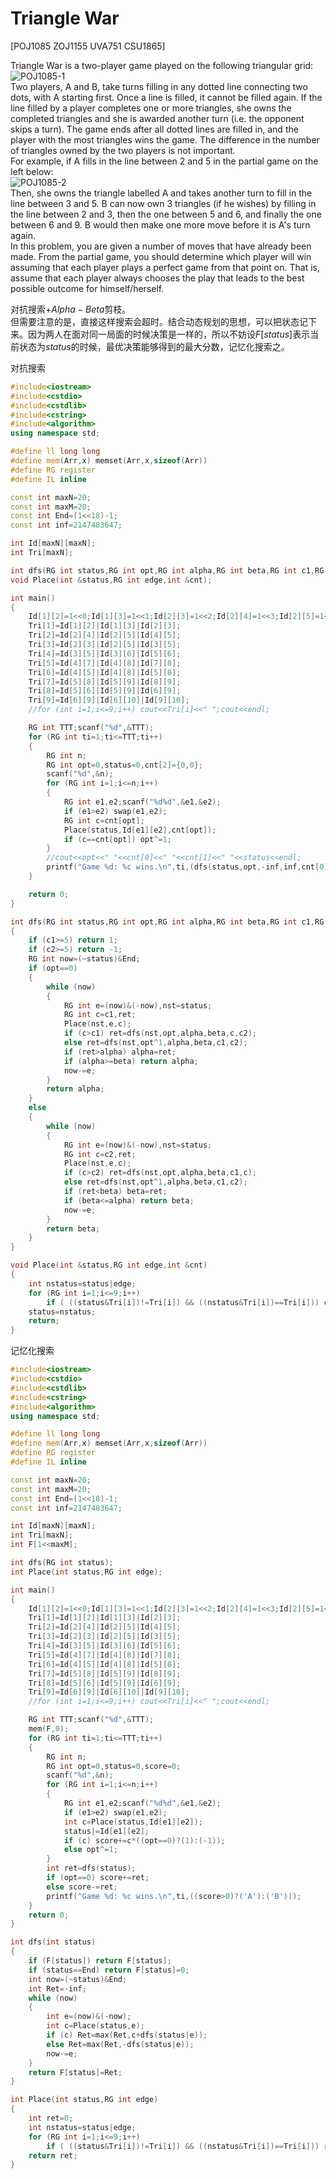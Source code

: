 # Triangle War
[POJ1085 ZOJ1155 UVA751 CSU1865]

Triangle War is a two-player game played on the following triangular grid:   
![POJ1085-1](_v_images/_poj10851_1528897798_156148008.png)  
Two players, A and B, take turns filling in any dotted line connecting two dots, with A starting first. Once a line is filled, it cannot be filled again. If the line filled by a player completes one or more triangles, she owns the completed triangles and she is awarded another turn (i.e. the opponent skips a turn). The game ends after all dotted lines are filled in, and the player with the most triangles wins the game. The difference in the number of triangles owned by the two players is not important.  
For example, if A fills in the line between 2 and 5 in the partial game on the left below:   
![POJ1085-2](_v_images/_poj10852_1528897820_551352428.png)  
Then, she owns the triangle labelled A and takes another turn to fill in the line between 3 and 5. B can now own 3 triangles (if he wishes) by filling in the line between 2 and 3, then the one between 5 and 6, and finally the one between 6 and 9. B would then make one more move before it is A's turn again.  
In this problem, you are given a number of moves that have already been made. From the partial game, you should determine which player will win assuming that each player plays a perfect game from that point on. That is, assume that each player always chooses the play that leads to the best possible outcome for himself/herself. 

对抗搜索+$Alpha-Beta$剪枝。  
但需要注意的是，直接这样搜索会超时。结合动态规划的思想，可以把状态记下来。因为两人在面对同一局面的时候决策是一样的，所以不妨设$F[status]$表示当前状态为$status$的时候，最优决策能够得到的最大分数，记忆化搜索之。

对抗搜索
```cpp
#include<iostream>
#include<cstdio>
#include<cstdlib>
#include<cstring>
#include<algorithm>
using namespace std;

#define ll long long
#define mem(Arr,x) memset(Arr,x,sizeof(Arr))
#define RG register
#define IL inline

const int maxN=20;
const int maxM=20;
const int End=(1<<18)-1;
const int inf=2147483647;

int Id[maxN][maxN];
int Tri[maxN];

int dfs(RG int status,RG int opt,RG int alpha,RG int beta,RG int c1,RG int c2);
void Place(int &status,RG int edge,int &cnt);

int main()
{
	Id[1][2]=1<<0;Id[1][3]=1<<1;Id[2][3]=1<<2;Id[2][4]=1<<3;Id[2][5]=1<<4;Id[3][5]=1<<5;Id[3][6]=1<<6;Id[4][5]=1<<7;Id[5][6]=1<<8;Id[4][7]=1<<9;Id[4][8]=1<<10;Id[5][8]=1<<11;Id[5][9]=1<<12;Id[6][9]=1<<13;Id[6][10]=1<<14;Id[7][8]=1<<15;Id[8][9]=1<<16;Id[9][10]=1<<17;
	Tri[1]=Id[1][2]|Id[1][3]|Id[2][3];
	Tri[2]=Id[2][4]|Id[2][5]|Id[4][5];
	Tri[3]=Id[2][3]|Id[2][5]|Id[3][5];
	Tri[4]=Id[3][5]|Id[3][6]|Id[5][6];
	Tri[5]=Id[4][7]|Id[4][8]|Id[7][8];
	Tri[6]=Id[4][5]|Id[4][8]|Id[5][8];
	Tri[7]=Id[5][8]|Id[5][9]|Id[8][9];
	Tri[8]=Id[5][6]|Id[5][9]|Id[6][9];
	Tri[9]=Id[6][9]|Id[6][10]|Id[9][10];
	//for (int i=1;i<=9;i++) cout<<Tri[i]<<" ";cout<<endl;

	RG int TTT;scanf("%d",&TTT);
	for (RG int ti=1;ti<=TTT;ti++)
	{
		RG int n;
		RG int opt=0,status=0,cnt[2]={0,0};
		scanf("%d",&n);
		for (RG int i=1;i<=n;i++)
		{
			RG int e1,e2;scanf("%d%d",&e1,&e2);
			if (e1>e2) swap(e1,e2);
			RG int c=cnt[opt];
			Place(status,Id[e1][e2],cnt[opt]);
			if (c==cnt[opt]) opt^=1;
		}
		//cout<<opt<<" "<<cnt[0]<<" "<<cnt[1]<<" "<<status<<endl;
		printf("Game %d: %c wins.\n",ti,(dfs(status,opt,-inf,inf,cnt[0],cnt[1])==1)?('A'):('B'));
	}

	return 0;
}

int dfs(RG int status,RG int opt,RG int alpha,RG int beta,RG int c1,RG int c2)
{
	if (c1>=5) return 1;
	if (c2>=5) return -1;
	RG int now=(~status)&End;
	if (opt==0)
	{
		while (now)
		{
			RG int e=(now)&(-now),nst=status;
			RG int c=c1,ret;
			Place(nst,e,c);
			if (c>c1) ret=dfs(nst,opt,alpha,beta,c,c2);
			else ret=dfs(nst,opt^1,alpha,beta,c1,c2);
			if (ret>alpha) alpha=ret;
			if (alpha>=beta) return alpha;
			now-=e;
		}
		return alpha;
	}
	else
	{
		while (now)
		{
			RG int e=(now)&(-now),nst=status;
			RG int c=c2,ret;
			Place(nst,e,c);
			if (c>c2) ret=dfs(nst,opt,alpha,beta,c1,c);
			else ret=dfs(nst,opt^1,alpha,beta,c1,c2);
			if (ret<beta) beta=ret;
			if (beta<=alpha) return beta;
			now-=e;
		}
		return beta;
	}
}

void Place(int &status,RG int edge,int &cnt)
{
	int nstatus=status|edge;
	for (RG int i=1;i<=9;i++)
		if ( ((status&Tri[i])!=Tri[i]) && ((nstatus&Tri[i])==Tri[i])) cnt++;
	status=nstatus;
	return;
}
```

记忆化搜索
```cpp
#include<iostream>
#include<cstdio>
#include<cstdlib>
#include<cstring>
#include<algorithm>
using namespace std;

#define ll long long
#define mem(Arr,x) memset(Arr,x,sizeof(Arr))
#define RG register
#define IL inline

const int maxN=20;
const int maxM=20;
const int End=(1<<18)-1;
const int inf=2147483647;

int Id[maxN][maxN];
int Tri[maxN];
int F[1<<maxM];

int dfs(RG int status);
int Place(int status,RG int edge);

int main()
{
	Id[1][2]=1<<0;Id[1][3]=1<<1;Id[2][3]=1<<2;Id[2][4]=1<<3;Id[2][5]=1<<4;Id[3][5]=1<<5;Id[3][6]=1<<6;Id[4][5]=1<<7;Id[5][6]=1<<8;Id[4][7]=1<<9;Id[4][8]=1<<10;Id[5][8]=1<<11;Id[5][9]=1<<12;Id[6][9]=1<<13;Id[6][10]=1<<14;Id[7][8]=1<<15;Id[8][9]=1<<16;Id[9][10]=1<<17;
	Tri[1]=Id[1][2]|Id[1][3]|Id[2][3];
	Tri[2]=Id[2][4]|Id[2][5]|Id[4][5];
	Tri[3]=Id[2][3]|Id[2][5]|Id[3][5];
	Tri[4]=Id[3][5]|Id[3][6]|Id[5][6];
	Tri[5]=Id[4][7]|Id[4][8]|Id[7][8];
	Tri[6]=Id[4][5]|Id[4][8]|Id[5][8];
	Tri[7]=Id[5][8]|Id[5][9]|Id[8][9];
	Tri[8]=Id[5][6]|Id[5][9]|Id[6][9];
	Tri[9]=Id[6][9]|Id[6][10]|Id[9][10];
	//for (int i=1;i<=9;i++) cout<<Tri[i]<<" ";cout<<endl;

	RG int TTT;scanf("%d",&TTT);
	mem(F,0);
	for (RG int ti=1;ti<=TTT;ti++)
	{
		RG int n;
		RG int opt=0,status=0,score=0;
		scanf("%d",&n);
		for (RG int i=1;i<=n;i++)
		{
			RG int e1,e2;scanf("%d%d",&e1,&e2);
			if (e1>e2) swap(e1,e2);
			int c=Place(status,Id[e1][e2]);
			status|=Id[e1][e2];
			if (c) score+=c*((opt==0)?(1):(-1));
			else opt^=1;
		}
		int ret=dfs(status);
		if (opt==0) score+=ret;
		else score-=ret;
		printf("Game %d: %c wins.\n",ti,((score>0)?('A'):('B')));
	}
	return 0;
}

int dfs(int status)
{
	if (F[status]) return F[status];
	if (status==End) return F[status]=0;
	int now=(~status)&End;
	int Ret=-inf;
	while (now)
	{
		int e=(now)&(-now);
		int c=Place(status,e);
		if (c) Ret=max(Ret,c+dfs(status|e));
		else Ret=max(Ret,-dfs(status|e));
		now-=e;
	}
	return F[status]=Ret;
}

int Place(int status,RG int edge)
{
	int ret=0;
	int nstatus=status|edge;
	for (RG int i=1;i<=9;i++)
		if ( ((status&Tri[i])!=Tri[i]) && ((nstatus&Tri[i])==Tri[i])) ret++;
	return ret;
}
```